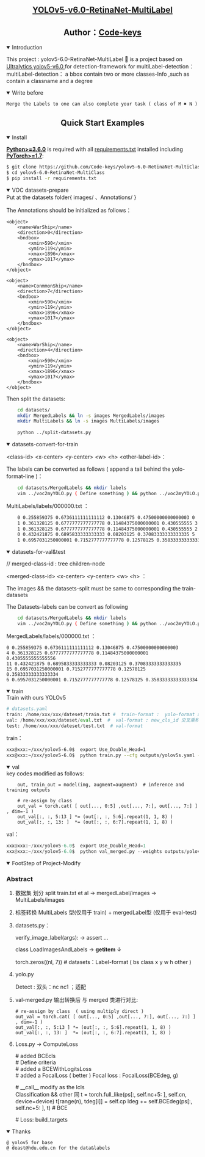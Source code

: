 
## <div align="center"><a href="https://xiaoxiaochenxu.top">YOLOv5-v6.0-RetinaNet-MultiLabel<br></a></div>
## <div align="center">Author：<a href="https://github.com/Code-keys/yolov5-6.0-RetinaNet-MultiClass">Code-keys<br></a></div>

<details open>
<summary>Introduction</summary>
<p>
This project :  yolov5-6.0-RetinaNet-MultiLabel 🚀 is a project based on <a href="https://github.com/ultralytics/yolov5">Ultralytics yolov5-v6.0 </a> for detection-framework for multiLabel-detection： <br>
multiLabel-detection：  a bbox contain two or more classes-Info ,such as contain a classname and a degree <br>
</p>
</details>


<details open>
<summary>Write before</summary>

	Merge the Labels to one can also complete your task ( class of M ✖️ N )

</details>


## <div align="center">Quick Start Examples</div>

<details open>
<summary>Install</summary>

[**Python>=3.6.0**](https://www.python.org/) is required with all
[requirements.txt](https://github.com/ultralytics/yolov5/blob/master/requirements.txt) installed including
[**PyTorch>=1.7**](https://pytorch.org/get-started/locally/):
<!-- $ sudo apt update && apt install -y libgl1-mesa-glx libsm6 libxext6 libxrender-dev -->

```bash
$ git clone https://github.com/Code-keys/yolov5-6.0-RetinaNet-MultiClass
$ cd yolov5-6.0-RetinaNet-MultiClass
$ pip install -r requirements.txt
```

</details>

<details open>
<summary>VOC datasets-prepare </summary>
Put at the datasets folder{ images/ 、Annotations/ } 

The Annotations should be initialized as follows：

	<object>
		<name>WarShip</name>
		<direction>0</direction>
		<bndbox>
			<xmin>590</xmin>
			<ymin>119</ymin>
			<xmax>1896</xmax>
			<ymax>1017</ymax>
		</bndbox>
	</object>

    <object>
		<name>ConmmonShip</name>
		<direction>7</direction>
		<bndbox>
			<xmin>590</xmin>
			<ymin>119</ymin>
			<xmax>1896</xmax>
			<ymax>1017</ymax>
		</bndbox>
	</object>

    <object>
		<name>WarShip</name>
		<direction>4</direction>
		<bndbox>
			<xmin>590</xmin>
			<ymin>119</ymin>
			<xmax>1896</xmax>
			<ymax>1017</ymax>
		</bndbox>
	</object> 
	 

Then split the datasets:
``` bash
	cd datasets/
	mkdir MergedLabels && ln -s images MergedLabels/images
	mkdir MultiLabels && ln -s images MultiLabels/images
	
	python ../split-datasets.py  
```

<details open>
<summary>datasets-convert-for-train</summary>

\<class-id> \<x-center> \<y-center> \<w> \<h> \<other-label-id>：

The labels can be converted as follows ( append a tail behind the yolo-format-line )： 

``` bash
	cd datasets/MergedLabels && mkdir labels
	vim ../voc2myYOLO.py ( Define something ) && python ../voc2myYOLO.py
```
MultiLabels/labels/000000.txt ：  
``` bash
    0 0.255859375 0.6736111111111112 0.13046875 0.47500000000000003 0
    1 0.361328125 0.6777777777777778 0.11484375000000001 0.430555555 3
    1 0.361328125 0.6777777777777778 0.11484375000000001 0.430555555 2
    0 0.432421875 0.6895833333333333 0.08203125 0.37083333333333335 5
    1 0.6957031250000001 0.7152777777777778 0.12578125 0.35833333333333334 7 
```  
</details>

<details open>
<summary>datasets-for-val&test</summary>
  
// merged-class-id : tree children-node
 
\<merged-class-id> \<x-center> \<y-center> \<w> \<h> ：

The images && the datasets-split must be same to corresponding the train-datasets 

The Datasets-labels can be convert as following
``` bash
	cd datasets/MergedLabels && mkdir labels
	vim ../voc2myYOLO.py ( Define something ) && python ../voc2myYOLO.py
```
MergedLabels/labels/000000.txt ： 

    0 0.255859375 0.6736111111111112 0.13046875 0.47500000000000003 
    4 0.361328125 0.6777777777777778 0.11484375000000001 0.4305555555555556  
    11 0.432421875 0.6895833333333333 0.08203125 0.37083333333333335  
    15 0.6957031250000001 0.7152777777777778 0.12578125 0.35833333333333334  
    6 0.6957031250000001 0.7152777777777778 0.12578125 0.35833333333333334  
 
</details>


<details open>
<summary>train</summary> 
Train with ours YOLOv5   

```python 
# datasets.yaml
train: /home/xxx/xxx/dateset/train.txt #  train-format :  yolo-format append a other-id
val: /home/xxx/xxx/dateset/eval.txt  #  val-format : new_cls_id 交叉乘积结果
test: /home/xxx/xxx/dateset/test.txt  # val-format 
``` 
train：
```sh 
xxx@xxx:~/xxx/yolov5-6.0$  export Use_Double_Head=1
xxx@xxx:~/xxx/yolov5-6.0$  python train.py --cfg outputs/yolov5s.yaml --data datasets.yaml
``` 
</details>



<details open>
<summary>val</summary>
key codes modified as follows:

        out, train_out = model(img, augment=augment)  # inference and training outputs  

        # re-assign by class
        out_val = torch.cat( [ out[..., 0:5] ,out[..., 7:], out[..., 7:] ] , dim=-1 )
        out_val[:, :, 5:13 ] *= (out[:, :, 5:6].repeat(1, 1, 8) )
        out_val[:, :, 13: ]  *= (out[:, :, 6:7].repeat(1, 1, 8) )
val：
```python
xxx@xxx:~/xxx/yolov5-6.0$  export Use_Double_Head=1
xxx@xxx:~/xxx/yolov5-6.0$  python val_merged.py --weights outputs/yolov5s/weights/best.pt --data your-datasets.yaml
```
</details>


<details open>
<summary>FootStep of Project-Modify</summary> 

###  Abstract

1.	数据集 划分 split   train.txt   et al     -> mergedLabel/images   -> MultiLabels/images 
2.	标签转换     MultiLabels 型(仅用于 train)  +  mergedLabel型 (仅用于 eval-test)
3.	datasets.py：

	verify_image_label(args): ->  assert ...

	class LoadImagesAndLabels ->  __getitem__ ↓

	torch.zeros((nl, 7))  # datasets：Label-format  ( bs class  x y w h other   )

5.	yolo.py 
	
	Detect : 双头：nc nc1 ；适配

6.	val-merged.py
		输出转换后 与 merged 类进行对比:

        # re-assign by class  ( using multiply direct )
        out_val = torch.cat( [ out[..., 0:5] ,out[..., 7:], out[..., 7:] ] , dim=-1 )
        out_val[:, :, 5:13 ] *= (out[:, :, 5:6].repeat(1, 1, 8) )
        out_val[:, :, 13: ]  *= (out[:, :, 6:7].repeat(1, 1, 8) )

7.	Loss.py ->	ComputeLoss  
	
	\#  added BCEcls   
	\#  Define criteria     
	\#  added  a BCEWithLogitsLoss      
	\#  added a FocalLoss ( better ) Focal loss  : FocalLoss(BCEdeg, g)  

	\#  \_\_call__  modify as the lcls  
	Classification &&  other  同
	t = torch.full_like(ps[:, self.nc+5: ], self.cn, device=device) 
						t[range(n), tdeg[i]] = self.cp
						ldeg += self.BCEdeg(ps[:, self.nc+5: ], t)  # BCE 

	
	\# Loss: build_targets  

</details>


<details open>
<summary> Thanks </summary> 
 
 	@ yolov5 for base
	@ deast@hdu.edu.cn for the data&labels
 
</details>

